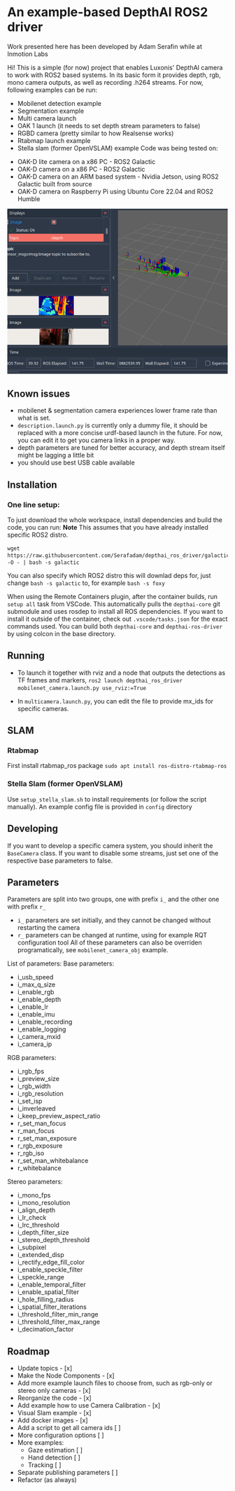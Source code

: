 # An example-based DepthAI ROS2 driver

Work presented here has been developed by Adam Serafin while at Inmotion Labs

Hi! This is a simple (for now) project that enables Luxonis' DepthAI camera to work with ROS2 based systems.
In its basic form it provides depth, rgb, mono camera outputs, as well as recording .h264 streams.
For now, following examples can be run:
* Mobilenet detection example
* Segmentation example
* Multi camera launch 
* OAK 1 launch (it needs to set depth stream parameters to false)
* RGBD camera (pretty similar to how Realsense works)
* Rtabmap launch example
* Stella slam (former OpenVSLAM) example
Code was being tested on:
 - OAK-D lite camera on a x86 PC - ROS2 Galactic
 - OAK-D camera on a x86 PC - ROS2 Galactic
 - OAK-D camera on an ARM based system - Nvidia Jetson, using ROS2 Galactic built from source
 - OAK-D camera on Raspberry Pi using Ubuntu Core 22.04 and ROS2 Humble

![](docs/example.gif)

## Known issues
- mobilenet & segmentation camera experiences lower frame rate than what is set.
- `description.launch.py` is currently only a dummy file, it should be replaced with a more concise urdf-based launch in the future. For now, you can edit it to get you camera links in a proper way.
- depth parameters are tuned for better accuracy, and depth stream itself might be lagging a little bit
- you should use best USB cable available

## Installation

### One line setup:
To just download the whole workspace, install dependencies and build the code, you can run:
**Note** This assumes that you have already installed specific ROS2 distro.
```
wget https://raw.githubusercontent.com/Serafadam/depthai_ros_driver/galactic/get_full_workspace.sh -O - | bash -s galactic
```

You can also specify which ROS2 distro this will downlad deps for, just change `bash -s galactic` to, for example `bash -s foxy`

When using the Remote Containers plugin, after the container builds, run `setup all` task from VSCode. This automatically pulls the `depthai-core` git submodule and uses rosdep to install all ROS dependencies.
If you want to install it outside of the container, check out `.vscode/tasks.json` for the exact commands used. You can build both `depthai-core` and `depthai-ros-driver` by using colcon in the base directory.
## Running
* To launch it together with rviz and a node that outputs the detections as TF frames and markers, `ros2 launch depthai_ros_driver mobilenet_camera.launch.py use_rviz:=True`

* In `multicamera.launch.py`, you can edit the file to provide mx_ids for specific cameras.
## SLAM
### Rtabmap
First install rtabmap_ros package `sudo apt install ros-distro-rtabmap-ros`
### Stella Slam (former OpenVSLAM)
Use `setup_stella_slam.sh` to install requirements (or follow the script manually). An example config file is provided in `config` directory

## Developing
If you want to develop a specific camera system, you should inherit the `BaseCamera` class. If you want to disable some streams, just set one of the respective base parameters to false.

## Parameters
Parameters are split into two groups, one with prefix `i_` and the other one with prefix `r_`
* `i_` parameters are set initially, and they cannot be changed without restarting the camera
* `r_` parameters can be changed at runtime, using for example RQT configuration tool
All of these parameters can also be overriden programatically, see `mobilenet_camera_obj` example.

List of parameters:
Base parameters:
 * i_usb_speed
 * i_max_q_size
 * i_enable_rgb
 * i_enable_depth
 * i_enable_lr
 * i_enable_imu
 * i_enable_recording
 * i_enable_logging
 * i_camera_mxid
 * i_camera_ip

RGB parameters:
* i_rgb_fps 
* i_preview_size 
* i_rgb_width
* i_rgb_resolution
* i_set_isp
* i_inverleaved 
* i_keep_preview_aspect_ratio
* r_set_man_focus
* r_man_focus
* r_set_man_exposure
* r_rgb_exposure
* r_rgb_iso
* r_set_man_whitebalance
* r_whitebalance

Stereo parameters:
* i_mono_fps
* i_mono_resolution
* i_align_depth
* i_lr_check
* i_lrc_threshold
* i_depth_filter_size
* i_stereo_depth_threshold
* i_subpixel
* i_extended_disp
* i_rectify_edge_fill_color
* i_enable_speckle_filter
* i_speckle_range
* i_enable_temporal_filter
* i_enable_spatial_filter
* i_hole_filling_radius
* i_spatial_filter_iterations
* i_threshold_filter_min_range
* i_threshold_filter_max_range
* i_decimation_factor


## Roadmap
 - Update topics - [x]
 - Make the Node Components - [x]
 - Add more example launch files to choose from, such as rgb-only or stereo only cameras - [x]
 - Reorganize the code - [x]
 - Add example how to use Camera Calibration - [x]
 - Visual Slam example - [x]
 - Add docker images - [x]
 - Add a script to get all camera ids [ ]
 - More configuration options [ ]
 - More examples:
   - Gaze estimation [ ]
   - Hand detection [ ]
   - Tracking [ ]
 - Separate publishing parameters [ ]
 - Refactor (as always)